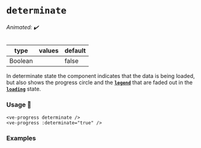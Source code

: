 # `determinate`

###### Animated: ✔️

| type      | values | default |
| --------- | ------ | ------- |
| Boolean   |        | false   |

In determinate state the component indicates that the data is being loaded, but also shows the progress circle and the
**[`legend`](./legend.md)** that are faded out in the **[`loading`](./loading.md)** state.

### Usage 📜

```vue
<ve-progress determinate />
<ve-progress :determinate="true" />
```

### Examples

<example-container preselectedState="Determinate">
<template #default="{ loading, slider, noData, determinate }">
<v-e-p class="mr-2" size="160" :progress="50" :loading="loading" :no-data="noData" :determinate="determinate"></v-e-p>
</template>
<template #code="{ determinate, progress }">
<CodeGroup>
<CodeGroupItem >

```vue:no-v-pre
<template>
  <ve-progress :progress="{{ progress }}" :determinate="{{ determinate }}"/>
</template>
```

</CodeGroupItem>
</CodeGroup>
</template>
</example-container>
